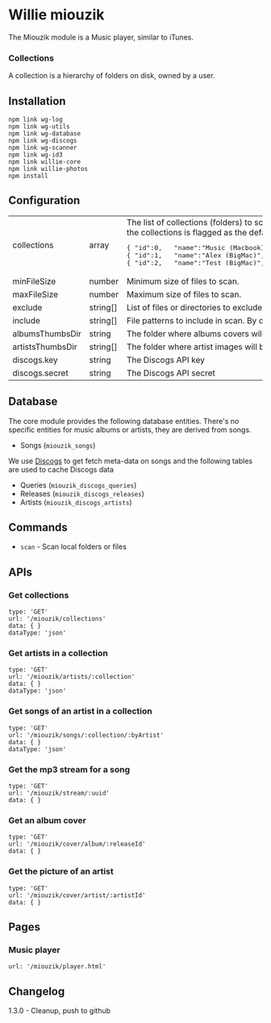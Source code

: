 # Willie miouzik

The Miouzik module is a Music player, similar to iTunes.

### Collections
A collection is a hierarchy of folders on disk, owned by a user.

## Installation

	npm link wg-log
	npm link wg-utils
	npm link wg-database
	npm link wg-discogs
	npm link wg-scanner
	npm link wg-id3
	npm link willie-core
	npm link willie-photos
	npm install

## Configuration

<table>
<tr>
	<td>collections</td>
	<td>array</td>
	<td>
		The list of collections (folders) to scan. Each collection has an unique numberical id, a human readable name. One of the collections is flagged as the default one.
		<pre>
{ "id":0,   "name":"Music (Macbook)",   "folder":"/Users/amorin/Music",                       "default": false },
{ "id":1,   "name":"Alex (BigMac)",     "folder":"/Users/alex/Music/Alex",                    "default": true  },
{ "id":2,   "name":"Test (BigMac)",     "folder":"/Users/alex/Downloads/Music (test willie)", "default": false }</pre>
	</td>
</tr>
<tr>
	<td>minFileSize</td>
	<td>number</td>
	<td>Minimum size of files to scan.</td>
</tr>
<tr>
	<td>maxFileSize</td>
	<td>number</td>
	<td>Maximum size of files to scan.</td>
</tr>
<tr>
	<td>exclude</td>
	<td>string[]</td>
	<td>List of files or directories to exclude from scan</td>
</tr>
<tr>
	<td>include</td>
	<td>string[]</td>
	<td>File patterns to include in scan. By default [ "*.mp3", "*.m4a" ]</td>
</tr>
<tr>
	<td>albumsThumbsDir</td>
	<td>string</td>
	<td>The folder where albums covers will be cached</td>
</tr>
<tr>
	<td>artistsThumbsDir</td>
	<td>string[]</td>
	<td>The folder where artist images will be cached</td>
</tr>
<tr>
	<td>discogs.key</td>
	<td>string</td>
	<td>The Discogs API key</td>
</tr>
<tr>
	<td>discogs.secret</td>
	<td>string</td>
	<td>The Discogs API secret</td>
</tr>
</table>


## Database

The core module provides the following database entities.
There's no specific entities for music albums or artists, they are derived from songs.

* Songs (```miouzik_songs```)

We use [Discogs](https://www.discogs.com) to get fetch meta-data on songs and the following tables are used to cache Discogs data

* Queries (```miouzik_discogs_queries```) 
* Releases (```miouzik_discogs_releases```)
* Artists (```miouzik_discogs_artists```)


## Commands

* ```scan``` - Scan local folders or files


## APIs

### Get collections

	type: 'GET'
	url: '/miouzik/collections'
	data: { }
	dataType: 'json'

### Get artists in a collection

	type: 'GET'
	url: '/miouzik/artists/:collection'
	data: { }
	dataType: 'json'

### Get songs of an artist in a collection

	type: 'GET'
	url: '/miouzik/songs/:collection/:byArtist'
	data: { }
	dataType: 'json'

### Get the mp3 stream for a song

	type: 'GET'
	url: '/miouzik/stream/:uuid'
	data: { }

### Get an album cover

	type: 'GET'
	url: '/miouzik/cover/album/:releaseId'
	data: { }

### Get the picture of an artist

	type: 'GET'
	url: '/miouzik/cover/artist/:artistId'
	data: { }



## Pages

### Music player

	url: '/miouzik/player.html'




## Changelog

1.3.0 - Cleanup, push to github



